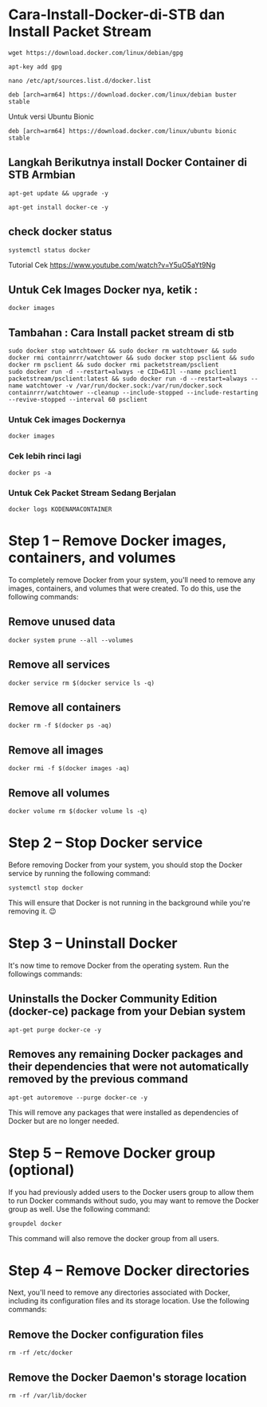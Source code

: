 # Cara-Install-Docker-di-STB dan Install Packet Stream

```
wget https://download.docker.com/linux/debian/gpg
```

```
apt-key add gpg
```

```
nano /etc/apt/sources.list.d/docker.list
```

```
deb [arch=arm64] https://download.docker.com/linux/debian buster stable
```
Untuk versi Ubuntu Bionic
```
deb [arch=arm64] https://download.docker.com/linux/ubuntu bionic stable
```

## Langkah Berikutnya install Docker Container di STB Armbian

```
apt-get update && upgrade -y
```

```
apt-get install docker-ce -y
```

## check docker status
```
systemctl status docker
```
Tutorial Cek https://www.youtube.com/watch?v=Y5uO5aYt9Ng
## Untuk Cek Images Docker nya, ketik :
```
docker images
```
## Tambahan : Cara Install packet stream di stb
```
sudo docker stop watchtower && sudo docker rm watchtower && sudo docker rmi containrrr/watchtower && sudo docker stop psclient && sudo docker rm psclient && sudo docker rmi packetstream/psclient 
sudo docker run -d --restart=always -e CID=6IJl --name psclient1 packetstream/psclient:latest && sudo docker run -d --restart=always --name watchtower -v /var/run/docker.sock:/var/run/docker.sock containrrr/watchtower --cleanup --include-stopped --include-restarting --revive-stopped --interval 60 psclient
```
### Untuk Cek images Dockernya
```
docker images
```
### Cek lebih rinci lagi
```
docker ps -a
```
### Untuk Cek Packet Stream Sedang Berjalan 
```
docker logs KODENAMACONTAINER
```

# Step 1 – Remove Docker images, containers, and volumes
To completely remove Docker from your system, you'll need to remove any images, containers, and volumes that were created. To do this, use the following commands:

## Remove unused data
```
docker system prune --all --volumes
```

## Remove all services
```
docker service rm $(docker service ls -q)
```
## Remove all containers
```
docker rm -f $(docker ps -aq)
```
## Remove all images
```
docker rmi -f $(docker images -aq)
```
## Remove all volumes
```
docker volume rm $(docker volume ls -q)
```
# Step 2 – Stop Docker service
Before removing Docker from your system, you should stop the Docker service by running the following command:
```
systemctl stop docker
```
This will ensure that Docker is not running in the background while you're removing it. 😉

# Step 3 – Uninstall Docker
It's now time to remove Docker from the operating system. Run the followings commands:

## Uninstalls the Docker Community Edition (docker-ce) package from your Debian system
```
apt-get purge docker-ce -y
```
## Removes any remaining Docker packages and their dependencies that were not automatically removed by the previous command
```
apt-get autoremove --purge docker-ce -y
```
This will remove any packages that were installed as dependencies of Docker but are no longer needed.

# Step 5 – Remove Docker group (optional)
If you had previously added users to the Docker users group to allow them to run Docker commands without sudo, you may want to remove the Docker group as well. Use the following command:
```
groupdel docker
```
This command will also remove the docker group from all users.

# Step 4 – Remove Docker directories
Next, you'll need to remove any directories associated with Docker, including its configuration files and its storage location. Use the following commands:

## Remove the Docker configuration files
```
rm -rf /etc/docker
```
## Remove the Docker Daemon's storage location

```
rm -rf /var/lib/docker
```
